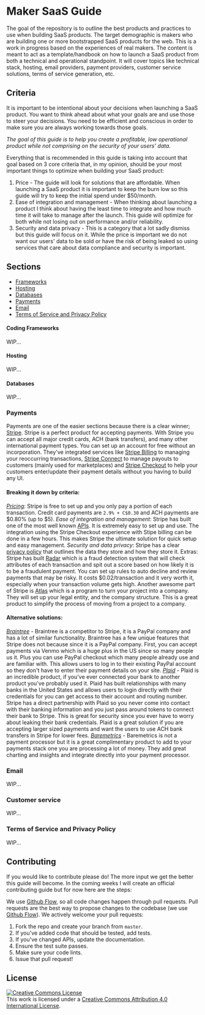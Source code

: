 # Maker SaaS Guide
The goal of the repository is to outline the best products and practices to use when building SaaS products. The target demographic is makers who are building one or more bootstrapped SaaS products for the web. This is a work in progress based on the experiences of real makers. The content is meant to act as a template/handbook on how to launch a SaaS product from both a technical and operational standpoint. It will cover topics like technical stack, hosting, email providers, payment providers, customer service solutions, terms of service generation, etc.

## Criteria
It is important to be intentional about your decisions when launching a SaaS product. You want to think ahead about what your goals are and use those to steer your decisions. You need to be efficient and conscious in order to make sure you are always working towards those goals.

_The goal of this guide is to help you create a profitable, low operational product while not comprising on the security of your users' data._

Everything that is recommended in this guide is taking into account that goal based on 3 core criteria that, in my opinion, should be your most important things to optimize when building your SaaS product:
  1. Price - The guide will look for solutions that are affordable. When launching a SaaS product it is important to keep the burn low so this guide will try to keep the initial spend under $50/month.
  2. Ease of integration and management - When thinking about launching a product I think about having the least time to integrate and how much time it will take to manage after the launch. This guide will optimize for both while not losing out on performance and/or reliability.
  3. Security and data privacy - This is a category that a lot sadly dismiss but this guide will focus on it. While the price is important we do not want our users' data to be sold or have the risk of being leaked so using services that care about data compliance and security is important.

## Sections
 - [Frameworks](#framworks)
 - [Hosting](#hosting)
 - [Databases](#databases)
 - [Payments](#payments)
 - [Email](#email)
 - [Terms of Service and Privacy Policy](#terms-of-service-and-privacy-policy)

#### Coding Frameworks
WIP...

#### Hosting
WIP...

#### Databases
WIP...

### Payments
Payments are one of the easier sections because there is a clear winner; [Stripe](https://stripe.com). Stripe is a perfect product for accepting payments. With Stripe you can accept all major credit cards, ACH (bank transfers), and many other international payment types. You can set up an account for free without an incorporation. They've integrated services like [Stripe Billing](https://stripe.com/billing) to managing your reoccurring transactions, [Stripe Connect](https://stripe.com/connect) to manage payouts to customers (mainly used for marketplaces) and [Stripe Checkout](https://stripe.com/docs/payments/checkout) to help your customers enter/update their payment details without you having to build any UI.

#### Breaking it down by criteria:
*[Pricing](https://stripe.com/pricing)*: Stripe is free to set up and you only pay a portion of each transaction. Credit card payments are `2.9% + C$0.30` and ACH payments are $0.80% (up to $5).
*Ease of integration and management*: Stripe has built one of the most well known [APIs](https://stripe.com/docs/api). It is extremely easy to set up and use. The integration using the Stripe Checkout experience with Stipe billing can be done in a few hours. This makes Stripe the ultimate solution for quick setup and easy management.
*Security and data privacy*: Stripe has a clear [privacy policy](https://stripe.com/privacy) that outlines the data they store and how they store it.
Extras: Stripe has built [Radar](https://stripe.com/radar) which is a fraud detection system that will check attributes of each transaction and spit out a score based on how likely it is to be a fraudulent payment. You can set up rules to auto decline and review payments that may be risky. It costs $0.02/transaction and it very worth it, especially when your transaction volume gets high. Another awesome part of Stripe is [Atlas](https://stripe.com/atlas) which is a program to turn your project into a company. They will set up your legal entity, and the company structure. This is a great product to simplify the process of moving from a project to a company.

#### Alternative solutions:
*[Braintree](https://www.braintreepayments.com)* - Braintree is a competitor to Stripe, it is a PayPal company and has a lot of similar functionality. Braintree has a few unique features that Stripe does not because since it is a PayPal company. First, you can accept payments via Venmo which is a huge plus in the US since so many people us it. Plus you can use PayPal checkout which many people already use and are familiar with. This allows users to log in to their existing PayPal account so they don't have to enter their payment details on your site.
*[Plaid](https://plaid.com/)* - Plaid is an incredible product, if you've ever connected your bank to another product you've probably used it. Plaid has built relationships with many banks in the United States and allows users to login directly with their credentials for you can get access to their account and routing number. Stripe has a direct partnership with Plaid so you never come into contact with their banking information and you just pass around tokens to connect their bank to Stripe. This is great for security since you ever have to worry about leaking their bank credentials. Plaid is a great solution if you are accepting larger sized payments and want the users to use ACH bank transfers in Stripe for lower fees.
*[Baremetrics](https://baremetrics.com/)* - Baremetrics is not a payment processor but it is a great complimentary product to add to your payments stack one you are processing a lot of money. They add great charting and insights and integrate directly into your payment processor.

### Email
WIP...

### Customer service
WIP...

### Terms of Service and Privacy Policy
WIP...

## Contributing
If you would like to contribute please do! The more input we get the better this guide will become. In the coming weeks I will create an official contributing guide but for now here are the steps:

We use [Github Flow](https://guides.github.com/introduction/flow/index.html), so all code changes happen through pull requests. Pull requests are the best way to propose changes to the codebase (we use [Github Flow](https://guides.github.com/introduction/flow/index.html)). We actively welcome your pull requests:

1. Fork the repo and create your branch from `master`.
2. If you've added code that should be tested, add tests.
3. If you've changed APIs, update the documentation.
4. Ensure the test suite passes.
5. Make sure your code lints.
6. Issue that pull request!

## License
<a rel="license" href="http://creativecommons.org/licenses/by/4.0/"><img alt="Creative Commons License" style="border-width:0" src="https://i.creativecommons.org/l/by/4.0/88x31.png" /></a><br />This work is licensed under a <a rel="license" href="http://creativecommons.org/licenses/by/4.0/">Creative Commons Attribution 4.0 International License</a>.
